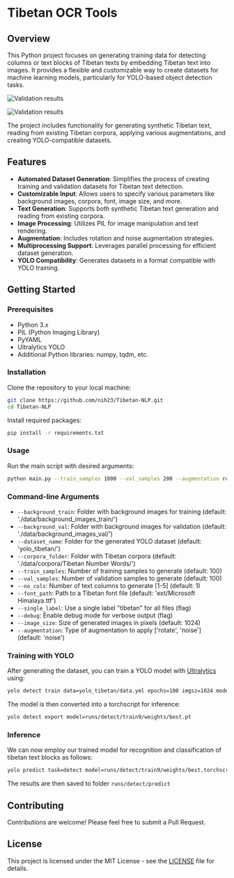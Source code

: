 # Tibetan OCR Tools

## Overview
This Python project focuses on generating training data for detecting columns or text blocks of Tibetan texts by embedding Tibetan text into images. It provides a flexible and customizable way to create datasets for machine learning models, particularly for YOLO-based object detection tasks.

![Validation results](res/results_val_1.png)

![Validation results](res/results_val_2.png)

The project includes functionality for generating synthetic Tibetan text, reading from existing Tibetan corpora, applying various augmentations, and creating YOLO-compatible datasets.

## Features
- **Automated Dataset Generation**: Simplifies the process of creating training and validation datasets for Tibetan text detection.
- **Customizable Input**: Allows users to specify various parameters like background images, corpora, font, image size, and more.
- **Text Generation**: Supports both synthetic Tibetan text generation and reading from existing corpora.
- **Image Processing**: Utilizes PIL for image manipulation and text rendering.
- **Augmentation**: Includes rotation and noise augmentation strategies.
- **Multiprocessing Support**: Leverages parallel processing for efficient dataset generation.
- **YOLO Compatibility**: Generates datasets in a format compatible with YOLO training.

## Getting Started

### Prerequisites
- Python 3.x
- PIL (Python Imaging Library)
- PyYAML
- Ultralytics YOLO
- Additional Python libraries: numpy, tqdm, etc.

### Installation
Clone the repository to your local machine:

```bash
git clone https://github.com/nih23/Tibetan-NLP.git
cd Tibetan-NLP
```

Install required packages:
```bash
pip install -r requirements.txt
```

### Usage
Run the main script with desired arguments:
```bash
python main.py --train_samples 1000 --val_samples 200 --augmentation rotate
```

### Command-line Arguments

- `--background_train`: Folder with background images for training (default: './data/background_images_train/')
- `--background_val`: Folder with background images for validation (default: './data/background_images_val/')
- `--dataset_name`: Folder for the generated YOLO dataset (default: 'yolo_tibetan/')
- `--corpora_folder`: Folder with Tibetan corpora (default: './data/corpora/Tibetan Number Words/')
- `--train_samples`: Number of training samples to generate (default: 100)
- `--val_samples`: Number of validation samples to generate (default: 100)
- `--no_cols`: Number of text columns to generate [1-5] (default: 1)
- `--font_path`: Path to a Tibetan font file (default: 'ext/Microsoft Himalaya.ttf')
- `--single_label`: Use a single label "tibetan" for all files (flag)
- `--debug`: Enable debug mode for verbose output (flag)
- `--image_size`: Size of generated images in pixels (default: 1024)
- `--augmentation`: Type of augmentation to apply ['rotate', 'noise'] (default: 'noise')


### Training with YOLO
After generating the dataset, you can train a YOLO model with [Ultralytics](https://docs.ultralytics.com/usage/cli/#train) using: 

```bash
yolo detect train data=yolo_tibetan/data.yml epochs=100 imgsz=1024 model=yolov8n.pt
```

The model is then converted into a torchscript for inference:
```bash
yolo detect export model=runs/detect/train9/weights/best.pt 
```

### Inference
We can now employ our trained model for recognition and classification of tibetan text blocks as follows:

```bash
yolo predict task=detect model=runs/detect/train9/weights/best.torchscript imgsz=1024 source=data/my_inference_data/*.jpg
```

The results are then saved to folder `runs/detect/predict`

## Contributing

Contributions are welcome! Please feel free to submit a Pull Request.

## License

This project is licensed under the MIT License - see the [LICENSE](LICENSE) file for details.
